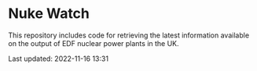 # Nuke Watch

This repository includes code for retrieving the latest information available on the output of EDF nuclear power plants in the UK.

Last updated: 2022-11-16 13:31